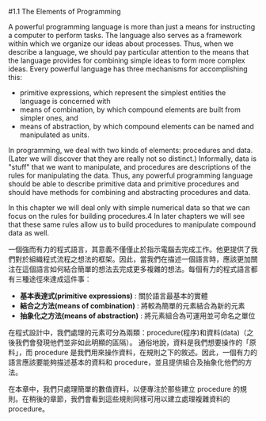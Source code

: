#1.1 The Elements of Programming

A powerful programming language is more than just a means for instructing a computer to perform tasks. The language also serves as a framework within which we organize our ideas about processes. Thus, when we describe a language, we should pay particular attention to the means that the language provides for combining simple ideas to form more complex ideas. Every powerful language has three mechanisms for accomplishing this:

- primitive expressions, which represent the simplest entities the language is concerned with
 - means of combination, by which compound elements are built from simpler ones, and
 - means of abstraction, by which compound elements can be named and manipulated as units.

In programming, we deal with two kinds of elements: procedures and data. (Later we will discover that they are really not so distinct.) Informally, data is "stuff" that we want to manipulate, and procedures are descriptions of the rules for manipulating the data. Thus, any powerful programming language should be able to describe primitive data and primitive procedures and should have methods for combining and abstracting procedures and data.

In this chapter we will deal only with simple numerical data so that we can focus on the rules for building procedures.4 In later chapters we will see that these same rules allow us to build procedures to manipulate compound data as well.

一個強而有力的程式語言，其意義不僅僅止於指示電腦去完成工作。他更提供了我們對於組織程式流程之想法的框架。因此，當我們在描述一個語言時，應該更加關注在這個語言如何結合簡單的想法去完成更多複雜的想法。每個有力的程式語言都有三種途徑來達成這件事：

- **基本表達式(primitive expressions)** : 關於語言最基本的實體
- **結合之方法(means of combination)** : 將較為簡單的元素結合為新的元素
- **抽象化之方法(means of abstraction)** : 將元素組合為可運用並可命名之單位

在程式設計中，我們處理的元素可分為兩類：procedure(程序)和資料(data)（之後我們會發現他們並非如此明顯的區隔）。
通俗地說，資料是我們想要操作的「原料」，而 procedure 是我們用來操作資料，在規則之下的敘述。因此，一個有力的語言應該要能夠描述基本的資料和 procedure，並且提供組合及抽象化他們的方法。

在本章中，我們只處理簡單的數值資料，以便專注於那些建立 procedure 的規則。在稍後的章節，我們會看到這些規則同樣可用以建立處理複雜資料的 procedure。
